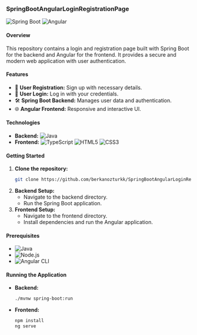 ### SpringBootAngularLoginRegistrationPage

![Spring Boot](https://img.shields.io/badge/Spring%20Boot-6DB33F?style=for-the-badge&logo=spring-boot&logoColor=white) ![Angular](https://img.shields.io/badge/Angular-DD0031?style=for-the-badge&logo=angular&logoColor=white)

#### Overview
This repository contains a login and registration page built with Spring Boot for the backend and Angular for the frontend. It provides a secure and modern web application with user authentication.

#### Features
- 🚀 **User Registration:** Sign up with necessary details.
- 🔐 **User Login:** Log in with your credentials.
- 🛠️ **Spring Boot Backend:** Manages user data and authentication.
- 🌐 **Angular Frontend:** Responsive and interactive UI.

#### Technologies
- **Backend:** ![Java](https://img.shields.io/badge/Java-007396?style=for-the-badge&logo=java&logoColor=white)
- **Frontend:** ![TypeScript](https://img.shields.io/badge/TypeScript-007ACC?style=for-the-badge&logo=typescript&logoColor=white) ![HTML5](https://img.shields.io/badge/HTML5-E34F26?style=for-the-badge&logo=html5&logoColor=white) ![CSS3](https://img.shields.io/badge/CSS3-1572B6?style=for-the-badge&logo=css3&logoColor=white)

#### Getting Started
1. **Clone the repository:**
   ```bash
   git clone https://github.com/berkanozturkk/SpringBootAngularLoginRegistrationPage.git
   ```
2. **Backend Setup:**
   - Navigate to the backend directory.
   - Run the Spring Boot application.
3. **Frontend Setup:**
   - Navigate to the frontend directory.
   - Install dependencies and run the Angular application.

#### Prerequisites
- ![Java](https://img.shields.io/badge/Java-007396?style=for-the-badge&logo=java&logoColor=white)
- ![Node.js](https://img.shields.io/badge/Node.js-339933?style=for-the-badge&logo=nodedotjs&logoColor=white)
- ![Angular CLI](https://img.shields.io/badge/Angular%20CLI-DD0031?style=for-the-badge&logo=angular&logoColor=white)

#### Running the Application
- **Backend:**
  ```bash
  ./mvnw spring-boot:run
  ```
- **Frontend:**
  ```bash
  npm install
  ng serve
  ```


